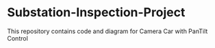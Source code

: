 # Substation-Inspection-Project
This repository contains code and diagram for Camera Car with PanTilt Control
